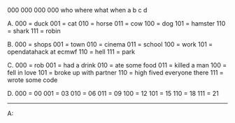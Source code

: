 000 000   000  000
who where what when
 a   b     c    d

A. 000 = duck
   001 = cat
   010 = horse
   011 = cow
   100 = dog
   101 = hamster
   110 = shark
   111 = robin

B. 000 = shops
   001 = town
   010 = cinema
   011 = school
   100 = work
   101 = opendatahack at ecmwf
   110 = hell
   111 = park

C. 000 = rob
   001 = had a drink
   010 = ate some food
   011 = killed a man
   100 = fell in love
   101 = broke up with partner
   110 = high fived everyone there
   111 = wrote some code

D. 000 = 00
   001 = 03
   010 = 06
   011 = 09
   100 = 12
   101 = 15
   110 = 18
   111 = 21


----

A: 

